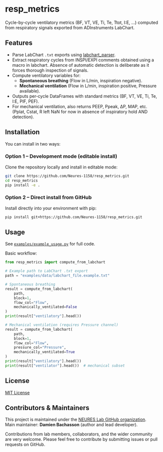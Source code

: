 # resp_metrics

Cycle-by-cycle ventilatory metrics (BF, VT, VE, Ti, Te, Ttot, I:E, ...) computed from respiratory signals exported from ADInstruments LabChart.

## Features

- Parse LabChart `.txt` exports using [labchart_parser](https://github.com/Neures-1158/labchart_txt_parser).
- Extract respiratory cycles from INSPI/EXPI comments obtained using a macro in labchart. Absence of automatic detection is deliberate as it forces thorough inspection of signals.
- Compute ventilatory variables for:
  - **Spontaneous breathing** (Flow in L/min, inspiration negative).
  - **Mechanical ventilation** (Flow in L/min, inspiration positive, Pressure available).
- Outputs per-cycle DataFrames with standard metrics (BF, VT, VE, Ti, Te, I:E, PIF, PEF).
- For mechanical ventilation, also returns PEEP, Ppeak, ΔP, MAP, etc. (Pplat, Cstat, R left NaN for now in absence of inspiratory hold AND detection). 

## Installation

You can install in two ways:

### Option 1 – Development mode (editable install)
Clone the repository locally and install in editable mode:

```bash
git clone https://github.com/Neures-1158/resp_metrics.git
cd resp_metrics
pip install -e .
```

### Option 2 – Direct install from GitHub
Install directly into your environment with pip:

```bash
pip install git+https://github.com/Neures-1158/resp_metrics.git
```

## Usage

See [`examples/example_usage.py`](examples/example_usage.py) for full code.

Basic workflow:

```python
from resp_metrics import compute_from_labchart

# Example path to LabChart .txt export
path = "examples/data/labchart_file.example.txt"

# Spontaneous breathing
result = compute_from_labchart(
    path,
    block=1,
    flow_col="Flow",
    mechanically_ventilated=False
)
print(result["ventilatory"].head())

# Mechanical ventilation (requires Pressure channel)
result = compute_from_labchart(
    path,
    block=1,
    flow_col="Flow",
    pressure_col="Pressure",
    mechanically_ventilated=True
)
print(result["ventilatory"].head())
print(result["ventilator"].head())  # mechanical subset
```

## License

[MIT License](LICENSE)

## Contributors & Maintainers

This project is maintained under the [NEURES Lab GitHub organization](https://github.com/Neures-1158).  
Main maintainer: **Damien Bachasson** (author and lead developer).

Contributions from lab members, collaborators, and the wider community are very welcome. Please feel free to contribute by submitting issues or pull requests on GitHub.
